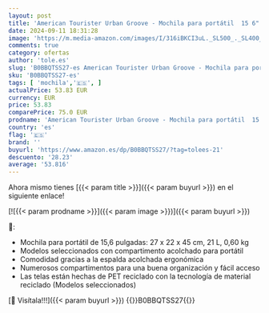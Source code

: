 ```yaml
---
layout: post
title: 'American Tourister Urban Groove - Mochila para portátil  15 6"  45 cm  21 L   Color Gris  Arctic Grey  15 6 Pulgadas  Mochilas para portátiles'
date: 2024-09-11 18:31:28
image: 'https://m.media-amazon.com/images/I/316iBKCI3uL._SL500_._SL400_.jpg'
comments: true
category: ofertas
author: 'tole.es'
slug: 'B0BBQTSS27-es American Tourister Urban Groove - Mochila para portátil 15...'
sku: 'B0BBQTSS27-es'
tags: [ 'mochila','🇪🇸', ]
actualPrice: 53.83 EUR
currency: EUR
price: 53.83
comparePrice: 75.0 EUR
prodname: 'American Tourister Urban Groove - Mochila para portátil  15 6"  45 cm  21 L   Color Gris  Arctic Grey  15 6 Pulgadas  Mochilas para portátiles'
country: 'es'
flag: '🇪🇸'
brand: ''
buyurl: 'https://www.amazon.es/dp/B0BBQTSS27/?tag=tolees-21'
descuento: '28.23'
average: '53.816'
---
```


Ahora mismo tienes [{{< param title >}}]({{< param buyurl >}}) en el siguiente enlace!

[![{{< param prodname >}}]({{< param image >}})]({{< param buyurl >}})

🔎:

- Mochila para portátil de 15,6 pulgadas: 27 x 22 x 45 cm, 21 L, 0,60 kg
- Modelos seleccionados con compartimento acolchado para portátil
- Comodidad gracias a la espalda acolchada ergonómica
- Numerosos compartimentos para una buena organización y fácil acceso
- Las telas están hechas de PET reciclado con la tecnología de material reciclado (Modelos seleccionados)

[🛒 Visítala!!!]({{< param buyurl >}})
{{<world>}}B0BBQTSS27{{</world>}}
